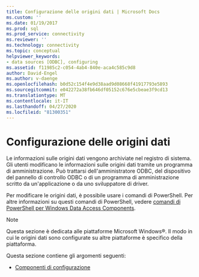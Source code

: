 ```yaml
---
title: Configurazione delle origini dati | Microsoft Docs
ms.custom: ''
ms.date: 01/19/2017
ms.prod: sql
ms.prod_service: connectivity
ms.reviewer: ''
ms.technology: connectivity
ms.topic: conceptual
helpviewer_keywords:
- data sources [ODBC], configuring
ms.assetid: f11985c2-c054-4ab4-840e-aca4c585c9d8
author: David-Engel
ms.author: v-daenge
ms.openlocfilehash: b0d52c154f4e9d38aad9d08668f41917793e5893
ms.sourcegitcommit: e042272a38fb646df05152c676e5cbeae3f9cd13
ms.translationtype: MT
ms.contentlocale: it-IT
ms.lasthandoff: 04/27/2020
ms.locfileid: "81300351"
---
```

# <a name="configuring-data-sources"></a>Configurazione delle origini dati
Le informazioni sulle origini dati vengono archiviate nel registro di sistema. Gli utenti modificano le informazioni sulle origini dati tramite un programma di amministrazione. Può trattarsi dell'amministratore ODBC, del dispositivo del pannello di controllo ODBC o di un programma di amministrazione scritto da un'applicazione o da uno sviluppatore di driver.  
  
 Per modificare le origini dati, è possibile usare i comandi di PowerShell. Per altre informazioni su questi comandi di PowerShell, vedere [comandi di PowerShell per Windows Data Access Components](https://msdn.microsoft.com/library/windows/desktop/jj134064.aspx).  
  
> [!NOTE]  
>  Questa sezione è dedicata alle piattaforme Microsoft Windows®. Il modo in cui le origini dati sono configurate su altre piattaforme è specifico della piattaforma.  
  
 Questa sezione contiene gli argomenti seguenti:  
  
-   [Componenti di configurazione](../../../odbc/reference/install/configuration-components.md)
